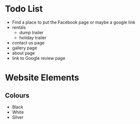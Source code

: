 # Todo List
- Find a place to put the Facebook page or maybe a google link
- rentals 
	- dump trailer
	- holiday trailer
- contact us page
- gallery page
- about page
- link to Google review page

# Website Elements
## Colours
- Black
- White
- Silver
